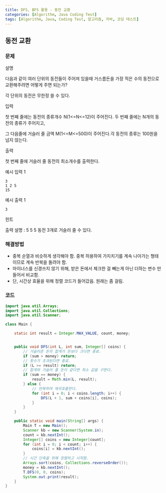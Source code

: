 ```yaml
---
title: DFS, BFS 활용 - 동전 교환
categories: [Algorithm, Java Coding Test]
tags: [Algorithm, Java, Coding Test, 알고리즘, 자바, 코딩 테스트]
---
```


## 동전 교환

### 문제

설명

다음과 같이 여러 단위의 동전들이 주어져 있을때 거스름돈을 가장 적은 수의 동전으로 교환해주려면 어떻게 주면 되는가?

각 단위의 동전은 무한정 쓸 수 있다.

입력

첫 번째 줄에는 동전의 종류개수 N(1<=N<=12)이 주어진다. 두 번째 줄에는 N개의 동전의 종류가 주어지고,

그 다음줄에 거슬러 줄 금액 M(1<=M<=500)이 주어진다.각 동전의 종류는 100원을 넘지 않는다.

출력

첫 번째 줄에 거슬러 줄 동전의 최소개수를 출력한다.

예시 입력 1

```
3
1 2 5
15

```

예시 출력 1

```
3
```

힌트

출력 설명 : 5 5 5 동전 3개로 거슬러 줄 수 있다.

### 해결방법

- 중복 순열과 비슷하게 생각해야 함. 중복 허용하여 가지치기를 계속 나아가는 형태이므로 계속 반복을 돌려야 함.
- 마이너스를 신경쓰지 않기 위해, 받은 돈에서 체크한 걸 빼는게 아닌 더하는 변수 만들어서 비교함.
- 단, 시간상 효율을 위해 정렬 코드가 들어갔음. 원래는 좀 걸림.

### 코드

```java
import java.util.Arrays;
import java.util.Collections;
import java.util.Scanner;

class Main {

    static int result = Integer.MAX_VALUE, count, money;


    public void DFS(int L, int sum, Integer[] coins) {
        // 거슬러준 돈의 합계가 돈보다 크다면 종료.
        if (sum > money) return;
        // 횟수가 초과된다면 종료.
        if (L >= result) return;
        // 합계와 거슬러 줄 돈이 같다면 최소 값을 구한다.
        if (sum == money) {
            result = Math.min(L, result);
        } else {
            // 반복하여 재귀호출한다.
            for (int i = 0; i < coins.length; i++) {
                DFS(L + 1, sum + coins[i], coins);
            }
        }
    }

    public static void main(String[] args) {
        Main T = new Main();
        Scanner kb = new Scanner(System.in);
        count = kb.nextInt();
        Integer[] coins = new Integer[count];
        for (int i = 0; i < count; i++) {
            coins[i] = kb.nextInt();
        }
        // 시간 단축을 위해 정렬하고 시작함.
        Arrays.sort(coins, Collections.reverseOrder());
        money = kb.nextInt();
        T.DFS(0, 0, coins);
        System.out.print(result);
    }
}

```

